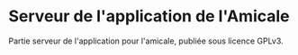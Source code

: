 # Serveur de l'application de l'Amicale

Partie serveur de l'application pour l'amicale, publiée sous licence GPLv3.